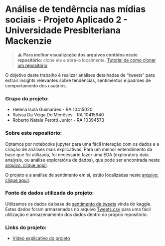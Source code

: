 # Análise de tendêrncia nas mídias sociais - Projeto Aplicado 2 - Universidade Presbiteriana Mackenzie

> :warning: **Para melhor visualização dos arquivos contidos neste repositório**: clone ele e abra-o localmente. [Tutorial de como clonar um repositório](https://docs.github.com/pt/repositories/creating-and-managing-repositories/cloning-a-repository)

O objetivo deste trabalho é realizar análises detalhadas de “tweets” para extrair insights relevantes sobre tendências, sentimentos e padrões de comportamento dos usuários. 

### Grupo do projeto:
- Helena Isola Guimarães - RA 10415020
- Raíssa Da Veiga De Menêses - RA 10415940
- Roberto Natale Perotti Junior - RA 10394573

### Sobre este repositório:
Optamos por notebooks jupyter para uma fácil interação com os dados e a criação de análises mais explicativas. Para um melhor entendimento da base que foi utilizada, foi necessário fazer uma EDA (exploratory data analysis, ou análise exploratória de dados), que pode ser encontrada neste [arquivo: clique aqui!](https://github.com/higuima/projeto-aplicado-2/blob/main/analise_explorat%C3%B3ria.ipynb).

O projeto e a análise de sentimento em si, estão localizadas neste [arquivo: clique aqui!](https://github.com/higuima/projeto-aplicado-2/blob/main/tratamento_base.ipynb).

### Fonte de dados utilizada do projeto:
Utilizamos os dados da base de [sentimento de tweets](https://www.kaggle.com/datasets/yasserh/twitter-tweets-sentiment-dataset) vinda do kaggle. Estes dados foram armazenados no arquivo [Tweets.csv](https://github.com/higuima/projeto-aplicado-2/blob/main/Tweets.csv) para uma fácil utilização e armazenamento dos dados dentro do próprio repositório.

### Links do projeto:

- [Vídeo explicativo do projeto](https://www.youtube.com/watch?v=KQDJ9huDLeE&ab_channel=HelenaGuimar%C3%A3es)
